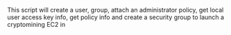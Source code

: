 This script will create a user, group, attach an administrator policy, get local user access key info, get policy info and create a security group to launch a cryptomining EC2 in
